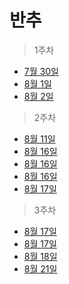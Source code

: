 # 반추
> 1주차
- [7월 30일](https://velog.io/@wherehows/Dear-Diary-Moment)
- [8월 1일](https://velog.io/@wherehows/Dear-Diary-Moment-2)
- [8월 2일](https://velog.io/@wherehows/Dear-Diary-Moment-3-veacjnad)

> 2주차
- [8월 11일](https://velog.io/@wherehows/%EB%B0%98%EC%B6%94-4)
- [8월 16일](https://github.com/wherehows/study/tree/master/Computer%20Science/HTTP)
- [8월 16일](https://github.com/wherehows/study/tree/master/Computer%20Science/%EB%84%A4%ED%8A%B8%EC%9B%8C%ED%81%AC)
- [8월 16일](https://github.com/wherehows/study/tree/master/Computer%20Science/%EC%9A%B4%EC%98%81%EC%B2%B4%EC%A0%9C)
- [8월 17일](https://velog.io/@wherehows/for%EB%AC%B8%EC%9D%84-%EC%82%AC%EC%9A%A9%ED%95%9C-%ED%81%B4%EB%A1%9C%EC%A0%80-%EC%9D%B4%ED%95%B4%ED%95%98%EA%B8%B0)

> 3주차
- [8월 17일](https://velog.io/@wherehows/%ED%95%A8%EC%88%98%ED%98%95-%ED%94%84%EB%A1%9C%EA%B7%B8%EB%9E%98%EB%B0%8D-1)
- [8월 17일](https://velog.io/@wherehows/%ED%95%A8%EC%88%98%ED%98%95-%ED%94%84%EB%A1%9C%EA%B7%B8%EB%9E%98%EB%B0%8D)
- [8월 18일](https://velog.io/@wherehows/for%EB%AC%B8%EC%9D%84-%EC%82%AC%EC%9A%A9%ED%95%9C-%ED%81%B4%EB%A1%9C%EC%A0%80-%EC%9D%B4%ED%95%B4%ED%95%98%EA%B8%B0)
- [8월 21일](https://github.com/wherehows/study/blob/master/Computer%20Science/HTTP/2%EC%9E%A5_URL%EA%B3%BC%20%EB%A6%AC%EC%86%8C%EC%8A%A4.pdf)